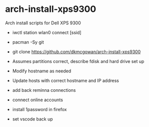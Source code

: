 # arch-install-xps9300
Arch install scripts for Dell XPS 9300

- iwctl station wlan0 connect [ssid]
- pacman -Sy git
- git clone https://github.com/dkmcgowan/arch-install-xps9300


- Assumes partitions correct, describe fdisk and hard drive set up
- Modify hostname as needed
- Update hosts with correct hostname and IP address

- add back reminna connections
- connect online accounts
- install 1password in firefox
- set vscode back up

